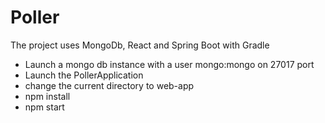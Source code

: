 # Poller
The project uses MongoDb, React and Spring Boot with Gradle
 - Launch a mongo db instance with a user mongo:mongo on 27017 port
 - Launch the PollerApplication
 - change the current directory to web-app
 - npm install 
 - npm start
